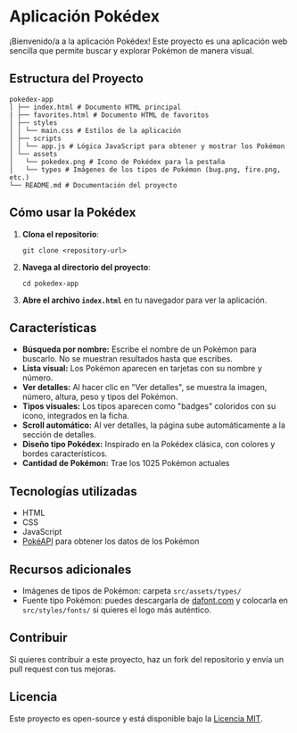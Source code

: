 # Aplicación Pokédex

¡Bienvenido/a a la aplicación Pokédex! Este proyecto es una aplicación web sencilla que permite buscar y explorar Pokémon de manera visual.

## Estructura del Proyecto

````
pokedex-app 
│ ├── index.html # Documento HTML principal
| ├── favorites.html # Documento HTML de favoritos 
│ ├── styles 
│ │ └── main.css # Estilos de la aplicación 
│ ├── scripts 
│ │ └── app.js # Lógica JavaScript para obtener y mostrar los Pokémon 
│ └── assets
│   └── pokedex.png # Icono de Pokédex para la pestaña
│   └── types # Imágenes de los tipos de Pokémon (bug.png, fire.png, etc.)  
└── README.md # Documentación del proyecto
````

## Cómo usar la Pokédex

1. **Clona el repositorio**:
   
   ``git clone <repository-url>``
   

2. **Navega al directorio del proyecto**:
   
   ``cd pokedex-app``
   
3. **Abre el archivo `index.html`** en tu navegador para ver la aplicación.

## Características

- **Búsqueda por nombre:** Escribe el nombre de un Pokémon para buscarlo. No se muestran resultados hasta que escribes.
- **Lista visual:** Los Pokémon aparecen en tarjetas con su nombre y número.
- **Ver detalles:** Al hacer clic en "Ver detalles", se muestra la imagen, número, altura, peso y tipos del Pokémon.
- **Tipos visuales:** Los tipos aparecen como "badges" coloridos con su icono, integrados en la ficha.
- **Scroll automático:** Al ver detalles, la página sube automáticamente a la sección de detalles.
- **Diseño tipo Pokédex:** Inspirado en la Pokédex clásica, con colores y bordes característicos.
- **Cantidad de Pokémon:** Trae los 1025 Pokémon actuales

## Tecnologías utilizadas

- HTML
- CSS
- JavaScript
- [PokéAPI](https://pokeapi.co/) para obtener los datos de los Pokémon

## Recursos adicionales

- Imágenes de tipos de Pokémon: carpeta `src/assets/types/`
- Fuente tipo Pokémon: puedes descargarla de [dafont.com](https://www.dafont.com/es/pokemon.font) y colocarla en `src/styles/fonts/` si quieres el logo más auténtico.

## Contribuir

Si quieres contribuir a este proyecto, haz un fork del repositorio y envía un pull request con tus mejoras.

## Licencia

Este proyecto es open-source y está disponible bajo la [Licencia MIT](LICENSE).
